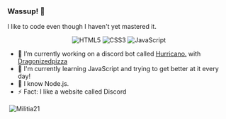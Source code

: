### Wassup! 👋

I like to code even though I haven't yet mastered it.

<p align="center">
  <img alt="HTML5" src="https://img.shields.io/badge/-HTML5-23272A?style=flat&logo=html5">
  <img alt="CSS3" src="https://img.shields.io/badge/-CSS3-23272A?style=flat&logo=css3">
  <img alt="JavaScript" src="https://img.shields.io/badge/-JavaScript-23272A?style=flat&logo=javascript">
</p>

- 🔭 I’m currently working on a discord bot called [Hurricano.](https://github.com/HurricanoBot/Hurricano) with [Dragonizedpizza](https://github.com/Dragonizedpizza)
- 🌱 I'm currently learning JavaScript and trying to get better at it every day!
- 💬 I know Node.js.
- ⚡ Fact: I like a website called Discord


<p>&nbsp;<img align="center" src="https://github-readme-stats.vercel.app/api?username=Militia21&show_icons=true&locale=en" alt="Militia21" /></p>

